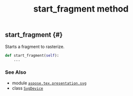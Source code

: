 ﻿---
title: start_fragment method
second_title: Aspose.TeX for Python via .NET API References
description: 
type: docs
weight: 170
url: /python-net/aspose.tex.presentation.svg/svgdevice/start_fragment/
is_root: false
---

## start_fragment {#}

Starts a fragment to rasterize.



```python
def start_fragment(self):
    ...
```





### See Also
* module [`aspose.tex.presentation.svg`](../../)
* class [`SvgDevice`](/tex/python-net/aspose.tex.presentation.svg/svgdevice)
